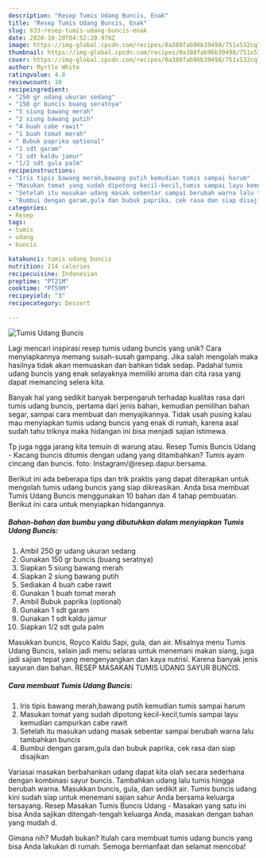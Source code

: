 ```yaml
---
description: "Resep Tumis Udang Buncis, Enak"
title: "Resep Tumis Udang Buncis, Enak"
slug: 633-resep-tumis-udang-buncis-enak
date: 2020-10-20T04:52:20.978Z
image: https://img-global.cpcdn.com/recipes/0a388fab96b39498/751x532cq70/tumis-udang-buncis-foto-resep-utama.jpg
thumbnail: https://img-global.cpcdn.com/recipes/0a388fab96b39498/751x532cq70/tumis-udang-buncis-foto-resep-utama.jpg
cover: https://img-global.cpcdn.com/recipes/0a388fab96b39498/751x532cq70/tumis-udang-buncis-foto-resep-utama.jpg
author: Myrtle White
ratingvalue: 4.8
reviewcount: 10
recipeingredient:
- "250 gr udang ukuran sedang"
- "150 gr buncis buang seratnya"
- "5 siung bawang merah"
- "2 siung bawang putih"
- "4 buah cabe rawit"
- "1 buah tomat merah"
- " Bubuk paprika optional"
- "1 sdt garam"
- "1 sdt kaldu jamur"
- "1/2 sdt gula palm"
recipeinstructions:
- "Iris tipis bawang merah,bawang putih kemudian tumis sampai harum"
- "Masukan tomat yang sudah dipotong kecil-kecil,tumis sampai layu kemudian campurkan cabe rawit"
- "Setelah itu masukan udang masak sebentar sampai berubah warna lalu tambahkan buncis"
- "Bumbui dengan garam,gula dan bubuk paprika, cek rasa dan siap disajikan"
categories:
- Resep
tags:
- tumis
- udang
- buncis

katakunci: tumis udang buncis 
nutrition: 214 calories
recipecuisine: Indonesian
preptime: "PT21M"
cooktime: "PT59M"
recipeyield: "3"
recipecategory: Dessert

---
```



![Tumis Udang Buncis](https://img-global.cpcdn.com/recipes/0a388fab96b39498/751x532cq70/tumis-udang-buncis-foto-resep-utama.jpg)

Lagi mencari inspirasi resep tumis udang buncis yang unik? Cara menyiapkannya memang susah-susah gampang. Jika salah mengolah maka hasilnya tidak akan memuaskan dan bahkan tidak sedap. Padahal tumis udang buncis yang enak selayaknya memiliki aroma dan cita rasa yang dapat memancing selera kita.

Banyak hal yang sedikit banyak berpengaruh terhadap kualitas rasa dari tumis udang buncis, pertama dari jenis bahan, kemudian pemilihan bahan segar, sampai cara membuat dan menyajikannya. Tidak usah pusing kalau mau menyiapkan tumis udang buncis yang enak di rumah, karena asal sudah tahu triknya maka hidangan ini bisa menjadi sajian istimewa.

Tp juga ngga jarang kita temuin di warung atau. Resep Tumis Buncis Udang - Kacang buncis ditumis dengan udang yang ditambahkan? Tumis ayam cincang dan buncis. foto: Instagram/@resep.dapur.bersama.


Berikut ini ada beberapa tips dan trik praktis yang dapat diterapkan untuk mengolah tumis udang buncis yang siap dikreasikan. Anda bisa membuat Tumis Udang Buncis menggunakan 10 bahan dan 4 tahap pembuatan. Berikut ini cara untuk menyiapkan hidangannya.

<!--inarticleads1-->

##### Bahan-bahan dan bumbu yang dibutuhkan dalam menyiapkan Tumis Udang Buncis:

1. Ambil 250 gr udang ukuran sedang
1. Gunakan 150 gr buncis (buang seratnya)
1. Siapkan 5 siung bawang merah
1. Siapkan 2 siung bawang putih
1. Sediakan 4 buah cabe rawit
1. Gunakan 1 buah tomat merah
1. Ambil  Bubuk paprika (optional)
1. Gunakan 1 sdt garam
1. Gunakan 1 sdt kaldu jamur
1. Siapkan 1/2 sdt gula palm


Masukkan buncis, Royco Kaldu Sapi, gula, dan air. Misalnya menu Tumis Udang Buncis, selain jadi menu selaras untuk menemani makan siang, juga jadi sajian tepat yang mengenyangkan dan kaya nutrisi. Karena banyak jenis sayuran dan bahan. RESEP MASAKAN TUMIS UDANG SAYUR BUNCIS. 

<!--inarticleads2-->

##### Cara membuat Tumis Udang Buncis:

1. Iris tipis bawang merah,bawang putih kemudian tumis sampai harum
1. Masukan tomat yang sudah dipotong kecil-kecil,tumis sampai layu kemudian campurkan cabe rawit
1. Setelah itu masukan udang masak sebentar sampai berubah warna lalu tambahkan buncis
1. Bumbui dengan garam,gula dan bubuk paprika, cek rasa dan siap disajikan


Variasai masakan berbahankan udang dapat kita olah secara sederhana dengan kombinasi sayur buncis. Tambahkan udang lalu tumis hingga berubah warna. Masukkan buncis, gula, dan sedikit air. Tumis buncis udang kini sudah siap untuk menemani sajian sahur Anda bersama keluarga tersayang. Resep Masakan Tumis Buncis Udang - Masakan yang satu ini bisa Anda sajikan ditengah-tengah keluarga Anda, masakan dengan bahan yang mudah d. 

Gimana nih? Mudah bukan? Itulah cara membuat tumis udang buncis yang bisa Anda lakukan di rumah. Semoga bermanfaat dan selamat mencoba!
